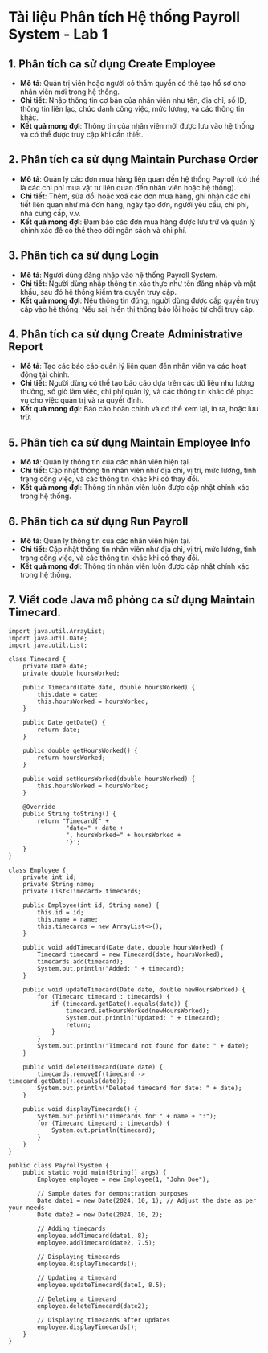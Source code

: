 # Tài liệu Phân tích Hệ thống Payroll System - Lab 1

## 1. Phân tích ca sử dụng Create Employee
- **Mô tả**: Quản trị viên hoặc người có thẩm quyền có thể tạo hồ sơ cho nhân viên mới trong hệ thống.
- **Chi tiết**: Nhập thông tin cơ bản của nhân viên như tên, địa chỉ, số ID, thông tin liên lạc, chức danh công việc, mức lương, và các thông tin khác.
- **Kết quả mong đợi**: Thông tin của nhân viên mới được lưu vào hệ thống và có thể được truy cập khi cần thiết.

## 2. Phân tích ca sử dụng Maintain Purchase Order
- **Mô tả**: Quản lý các đơn mua hàng liên quan đến hệ thống Payroll (có thể là các chi phí mua vật tư liên quan đến nhân viên hoặc hệ thống).
- **Chi tiết**: Thêm, sửa đổi hoặc xoá các đơn mua hàng, ghi nhận các chi tiết liên quan như mã đơn hàng, ngày tạo đơn, người yêu cầu, chi phí, nhà cung cấp, v.v.
- **Kết quả mong đợi**: Đảm bảo các đơn mua hàng được lưu trữ và quản lý chính xác để có thể theo dõi ngân sách và chi phí.

## 3. Phân tích ca sử dụng Login
- **Mô tả**: Người dùng đăng nhập vào hệ thống Payroll System.
- **Chi tiết**: Người dùng nhập thông tin xác thực như tên đăng nhập và mật khẩu, sau đó hệ thống kiểm tra quyền truy cập.
- **Kết quả mong đợi**: Nếu thông tin đúng, người dùng được cấp quyền truy cập vào hệ thống. Nếu sai, hiển thị thông báo lỗi hoặc từ chối truy cập.

## 4. Phân tích ca sử dụng Create Administrative Report
- **Mô tả**: Tạo các báo cáo quản lý liên quan đến nhân viên và các hoạt động tài chính.
- **Chi tiết**: Người dùng có thể tạo báo cáo dựa trên các dữ liệu như lương thưởng, số giờ làm việc, chi phí quản lý, và các thông tin khác để phục vụ cho việc quản trị và ra quyết định.
- **Kết quả mong đợi**: Báo cáo hoàn chỉnh và có thể xem lại, in ra, hoặc lưu trữ.

## 5. Phân tích ca sử dụng Maintain Employee Info
- **Mô tả**: Quản lý thông tin của các nhân viên hiện tại.
- **Chi tiết**: Cập nhật thông tin nhân viên như địa chỉ, vị trí, mức lương, tình trạng công việc, và các thông tin khác khi có thay đổi.
- **Kết quả mong đợi**: Thông tin nhân viên luôn được cập nhật chính xác trong hệ thống.

## 6. Phân tích ca sử dụng Run Payroll
- **Mô tả**: Quản lý thông tin của các nhân viên hiện tại.
- **Chi tiết**: Cập nhật thông tin nhân viên như địa chỉ, vị trí, mức lương, tình trạng công việc, và các thông tin khác khi có thay đổi.
- **Kết quả mong đợi**: Thông tin nhân viên luôn được cập nhật chính xác trong hệ thống.

## 7. Viết code Java mô phỏng ca sử dụng Maintain Timecard.

    import java.util.ArrayList;
    import java.util.Date;
    import java.util.List;
    
    class Timecard {
        private Date date;
        private double hoursWorked;
    
        public Timecard(Date date, double hoursWorked) {
            this.date = date;
            this.hoursWorked = hoursWorked;
        }
    
        public Date getDate() {
            return date;
        }
    
        public double getHoursWorked() {
            return hoursWorked;
        }
    
        public void setHoursWorked(double hoursWorked) {
            this.hoursWorked = hoursWorked;
        }
    
        @Override
        public String toString() {
            return "Timecard{" +
                    "date=" + date +
                    ", hoursWorked=" + hoursWorked +
                    '}';
        }
    }
    
    class Employee {
        private int id;
        private String name;
        private List<Timecard> timecards;
    
        public Employee(int id, String name) {
            this.id = id;
            this.name = name;
            this.timecards = new ArrayList<>();
        }
    
        public void addTimecard(Date date, double hoursWorked) {
            Timecard timecard = new Timecard(date, hoursWorked);
            timecards.add(timecard);
            System.out.println("Added: " + timecard);
        }
    
        public void updateTimecard(Date date, double newHoursWorked) {
            for (Timecard timecard : timecards) {
                if (timecard.getDate().equals(date)) {
                    timecard.setHoursWorked(newHoursWorked);
                    System.out.println("Updated: " + timecard);
                    return;
                }
            }
            System.out.println("Timecard not found for date: " + date);
        }
    
        public void deleteTimecard(Date date) {
            timecards.removeIf(timecard -> timecard.getDate().equals(date));
            System.out.println("Deleted timecard for date: " + date);
        }
    
        public void displayTimecards() {
            System.out.println("Timecards for " + name + ":");
            for (Timecard timecard : timecards) {
                System.out.println(timecard);
            }
        }
    }
    
    public class PayrollSystem {
        public static void main(String[] args) {
            Employee employee = new Employee(1, "John Doe");
    
            // Sample dates for demonstration purposes
            Date date1 = new Date(2024, 10, 1); // Adjust the date as per your needs
            Date date2 = new Date(2024, 10, 2);
    
            // Adding timecards
            employee.addTimecard(date1, 8);
            employee.addTimecard(date2, 7.5);
    
            // Displaying timecards
            employee.displayTimecards();
    
            // Updating a timecard
            employee.updateTimecard(date1, 8.5);
    
            // Deleting a timecard
            employee.deleteTimecard(date2);
    
            // Displaying timecards after updates
            employee.displayTimecards();
        }
    }
